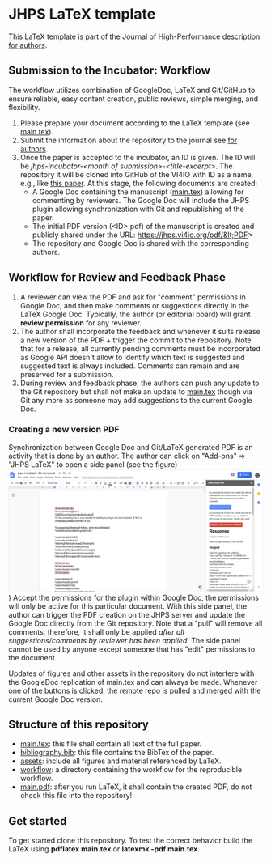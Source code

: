 # JHPS LaTeX template

This LaTeX template is part of the Journal of High-Performance [description for authors](https://jhps.vi4io.org/authors/).

## Submission to the Incubator: Workflow

The workflow utilizes combination of GoogleDoc, LaTeX and Git/GitHub to ensure reliable, easy content creation, public reviews, simple merging, and flexibility.

  1. Please prepare your document according to the LaTeX template (see [main.tex](main.tex)).
  2. Submit the information about the repository to the journal see [for authors](https://jhps.vi4io.org/authors/).
  3. Once the paper is accepted to the incubator, an ID is given. The ID will be *jhps-incubator-&lt;month of submission&gt;-&lt;title-excerpt&gt;*.
    The repository it will be cloned into GitHub of the VI4IO with ID as a name, e.g., like [this paper](https://github.com/VI4IO/jhps-incubator-06-temporal). At this stage, the following documents are created:
     - A Google Doc containing the manuscript ([main.tex](main.tex)) allowing for commenting by reviewers. The Google Doc will include the JHPS plugin allowing synchronization with Git and republishing of the paper.
     - The initial PDF version (&lt;ID&gt;.pdf) of the manuscript is created and publicly shared under the URL: https://jhps.vi4io.org/pdf/&lt;PDF&gt;
     - The repository and Google Doc is shared with the corresponding authors.

## Workflow for Review and Feedback Phase

  1. A reviewer can view the PDF and ask for "comment" permissions in Google Doc, and then make comments or suggestions directly in the LaTeX Google Doc. Typically, the author (or editorial board) will grant **review permission** for any reviewer.
  2. The author shall incorporate the feedback and whenever it suits release a new version of the PDF + trigger the commit to the repository. Note that for a release, all currently pending comments must be incorporated as Google API doesn't allow to identify which text is suggested and suggested text is always included. Comments can remain and are preserved for a submission.
  3. During review and feedback phase, the authors can push any update to the Git repository but shall not  make an update to [main.tex](main.tex) though via Git any more as someone may add suggestions to the current Google Doc.

### Creating a new version PDF

Synchronization between Google Doc and Git/LaTeX generated PDF is an activity that is done by an author.
The author can click on "Add-ons" =&gt; "JHPS LaTeX" to open a side panel (see the figure)
![assets/jhps.jpeg](assets/jhps.jpeg))
Accept the permissions for the plugin within Google Doc, the permissions will only be active for this particular document.
With this side panel, the author can trigger the PDF creation on the JHPS server and update the Google Doc directly from the Git repository.
Note that a "pull" will remove all comments, therefore, it shall only be applied *after all suggestions/comments by reviewer has been applied*.
The side panel cannot be used by anyone except someone that has "edit" permissions to the document.

Updates of figures and other assets in the repository do not interfere with the GoogleDoc replication of main.tex and can always be made.
Whenever one of the buttons is clicked, the remote repo is pulled and merged with the current Google Doc version.

## Structure of this repository

  - [main.tex](main.tex): this file shall contain all text of the full paper.
  - [bibliography.bib](bibliography.bib): this file contains the BibTex of the paper.
  - [assets](assets): include all figures and material referenced by LaTeX.
  - [workflow](workflow): a directory containing the workflow for the reproducible workflow.
  - [main.pdf](main.pdf): after you run LaTeX, it shall contain the created PDF, do not check this file into the repository!

## Get started

To get started clone this repository.
To test the correct behavior build the LaTeX using __pdflatex main.tex__ or __latexmk -pdf main.tex__.
